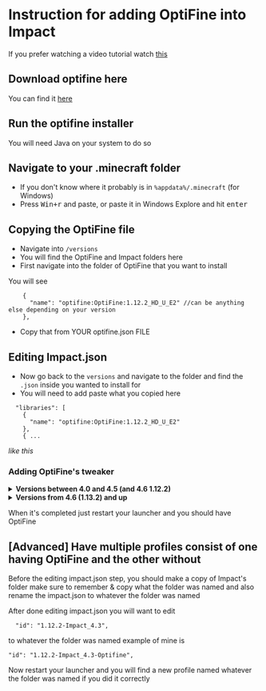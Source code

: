 # Instruction for adding OptiFine into Impact

If you prefer watching a video tutorial watch [this](https://www.youtube.com/watch?v=o1LHq6L0ibk)

## Download optifine here

You can find it [here](optifine.net)

## Run the optifine installer

You will need Java on your system to do so

## Navigate to your .minecraft folder

- If you don't know where it probably is in `%appdata%/.minecraft` (for Windows)
- Press <kbd>Win+r</kbd> and paste, or paste it in Windows Explore and hit <kbd>enter</kbd>

## Copying the OptiFine file

- Navigate into `/versions`
- You will find the OptiFine and Impact folders here
- First navigate into the folder of OptiFine that you want to install

You will see

```
    {
      "name": "optifine:OptiFine:1.12.2_HD_U_E2" //can be anything else depending on your version
    },
```

- Copy that from YOUR optifine.json FILE

## Editing Impact.json

- Now go back to the `versions` and navigate to the folder and find the `.json` inside you wanted to install for
- You will need to add paste what you copied here

```
  "libraries": [
    {
      "name": "optifine:OptiFine:1.12.2_HD_U_E2"
    },
    { ...
```

_like this_

### Adding OptiFine's tweaker

<details><summary><strong>Versions between 4.0 and 4.5 (and 4.6 1.12.2) </strong></summary>

- Go to

```
"minecraftArguments": "--username ${auth_player_name} --version ${version_name} --gameDir ${game_directory} --assetsDir ${assets_root} --assetIndex ${assets_index_name} --uuid ${auth_uuid} --accessToken ${auth_access_token} --userType ${user_type} --tweakClass clientapi.load.ClientTweaker",
```

and add in `--tweakClass optifine.OptiFineForgeTweaker` to the end of the argument/line
_like this_

```
  "minecraftArguments": "--username ${auth_player_name} --version ${version_name} --gameDir ${game_directory} --assetsDir ${assets_root} --assetIndex ${assets_index_name} --uuid ${auth_uuid} --accessToken ${auth_access_token} --userType ${user_type} --tweakClass clientapi.load.ClientTweaker --tweakClass optifine.OptiFineForgeTweaker",
```

</details>

<details><summary><strong>Versions from 4.6 (1.13.2) and up</strong></summary>

Find the `"arguments": { "game": [] }` section, it'll look like this:

```json
"arguments": {
  "game": [
    "--tweakClass",
    "clientapi.load.ClientTweaker",
    "--tweakClass",
    "baritone.launch.BaritoneTweaker"
  ]
},
```

Add `"--tweakClass"` and `"optifine.OptiFineForgeTweaker"` to the `game` array so that it looks like:

```json
"arguments": {
  "game": [
    "--tweakClass",
    "clientapi.load.ClientTweaker",
    "--tweakClass",
    "baritone.launch.BaritoneTweaker",
    "--tweakClass",
    "optifine.OptiFineForgeTweaker"
  ]
},
```

</details>

When it's completed just restart your launcher and you should have OptiFine

## [Advanced] Have multiple profiles consist of one having OptiFine and the other without

Before the editing impact.json step, you should make a copy of Impact's folder
make sure to remember & copy what the folder was named
and also rename the impact.json to whatever the folder was named

After done editing impact.json you will want to edit

```
  "id": "1.12.2-Impact_4.3",
```

to whatever the folder was named
example of mine is

```
"id": "1.12.2-Impact_4.3-Optifine",
```

Now restart your launcher and you will find a new profile named whatever the folder was named if you did it correctly
